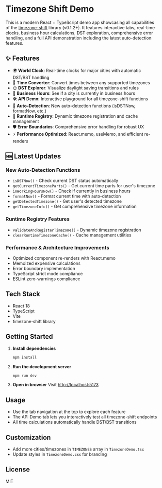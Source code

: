 # Timezone Shift Demo

This is a modern React + TypeScript demo app showcasing all capabilities of the [timezone-shift](https://www.npmjs.com/package/timezone-shift) library (v0.1.2+). It features interactive tabs, real-time clocks, business hour calculations, DST exploration, comprehensive error handling, and a full API demonstration including the latest auto-detection features.

## ✨ Features

- 🌍 **World Clock**: Real-time clocks for major cities with automatic DST/BST handling
- 🔄 **Time Converter**: Convert times between any supported timezones
- 🌞 **DST Explorer**: Visualize daylight saving transitions and rules
- 💼 **Business Hours**: See if a city is currently in business hours
- 🛠️ **API Demo**: Interactive playground for all timezone-shift functions
- 🚀 **Auto-Detection**: New auto-detection functions (isDSTNow, formatNow, etc.)
- 🔧 **Runtime Registry**: Dynamic timezone registration and cache management
- 🛡️ **Error Boundaries**: Comprehensive error handling for robust UX
- ⚡ **Performance Optimized**: React.memo, useMemo, and efficient re-renders

## 🆕 Latest Updates

### New Auto-Detection Functions

- `isDSTNow()` - Check current DST status automatically
- `getCurrentTimezoneParts()` - Get current time parts for user's timezone
- `inWorkingHoursNow()` - Check if currently in business hours
- `formatNow()` - Format current time with auto-detection
- `getDetectedTimezone()` - Get user's detected timezone
- `getTimezoneInfo()` - Get comprehensive timezone information

### Runtime Registry Features

- `validateAndRegisterTimezone()` - Dynamic timezone registration
- `clearRuntimeTimezoneCache()` - Cache management utilities

### Performance & Architecture Improvements

- Optimized component re-renders with React.memo
- Memoized expensive calculations
- Error boundary implementation
- TypeScript strict mode compliance
- ESLint zero-warnings compliance

## Tech Stack

- React 18
- TypeScript
- Vite
- timezone-shift library

## Getting Started

1. **Install dependencies**
   ```bash
   npm install
   ```
2. **Run the development server**
   ```bash
   npm run dev
   ```
3. **Open in browser**
   Visit [http://localhost:5173](http://localhost:5173)

## Usage

- Use the tab navigation at the top to explore each feature
- The API Demo tab lets you interactively test all timezone-shift endpoints
- All time calculations automatically handle DST/BST transitions

## Customization

- Add more cities/timezones in `TIMEZONES` array in `TimezoneDemo.tsx`
- Update styles in `TimezoneDemo.css` for branding

## License

MIT

